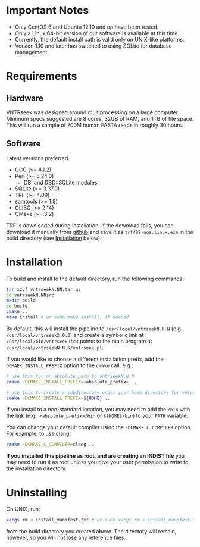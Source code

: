 # Important Notes

- Only CentOS 6 and Ubuntu 12.10 and up have been tested.
- Only a Linux 64-bit version of our software is available at this time.
- Currently, the default install path is valid only on UNIX-like platforms.
- Version 1.10 and later has switched to using SQLite for database management.


# Requirements

## Hardware

VNTRseek was designed around multiprocessing on a large computer.
Minimum specs suggested are 8 cores, 32GB of RAM, and 1TB of file space.
This will run a sample of 700M human FASTA reads in roughly 30 hours.

## Software

Latest versions preferred.

- GCC (>= 4.1.2)
- Perl (>= 5.24.0)
  - DBI and DBD::SQLite modules
- SQLite (>= 3.37.0)
- TRF (>= 4.09)
- samtools (>= 1.8)
- GLIBC (>= 2.14)
- CMake (>= 3.2)

TRF is downloaded during installation. If the download fails, you can download it manually from
[github](https://github.com/Benson-Genomics-Lab/TRF/releases/latest/download)
and save it as `trf409-ngs.linux.exe` in the build directory (see [Installation](#installation)
below).

# Installation

To build and install to the default directory, run the following commands:

```sh
tar xzvf vntrseekN.NN.tar.gz
cd vntrseekN.NNsrc
mkdir build
cd build
cmake ..
make install # or sudo make install, if needed
```

By default, this will install the pipeline to `/usr/local/vntrseekN.N.N` (e.g.,
`/usr/local/vntrseek2.0.3`) and create a symbolic link at `/usr/local/bin/vntrseek` 
that points to the main program at `/usr/local/vntrseekN.N.N/vntrseek.pl`.

If you would like to choose a different installation prefix,
add the `-DCMAEK_INSTALL_PREFIX` option to the `cmake` call, e.g.:

```sh
# use this for an absolute path to vntrseekN.N.N
cmake -DCMAKE_INSTALL_PREFIX=<absolute_prefix> ..

# use this to create a subdirectory under your home directory for vntrseekN.N.N
cmake -DCMAKE_INSTALL_PREFIX=${HOME} ..
```

If you install to a non-standard location, you may need to add the `/bin` with the link
(e.g., `<absolute_prefix>/bin` or `${HOME}/bin`) to your `PATH` variable.

You can change your default compiler using the `-DCMAKE_C_COMPILER` option.
For example, to use clang:

```sh
cmake -DCMAKE_C_COMPILER=clang ..
```

**If you installed this pipeline as root, and are creating an INDIST
file** you may need to run it as root unless you give your user
permission to write to the installation directory.


# Uninstalling

On UNIX, run:

```sh
xargs rm < install_manifest.txt # or sudo xargs rm < install_manifest.txt
```

from the build directory you created above. The directory will
remain, however, so you will not lose any reference files.
